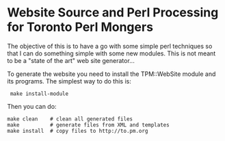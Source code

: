 Website Source and Perl Processing for Toronto Perl Mongers
===========================================================

The objective of this is to have a go with some simple perl techniques
so that I can do something simple with some new modules.  This is not
meant to be a "state of the art" web site generator...

To generate the website you need to install the TPM::WebSite module and
its programs.  The simplest way to do this is:

     make install-module

Then you can do:

    make clean    # clean all generated files
    make          # generate files from XML and templates
    make install  # copy files to http://to.pm.org
